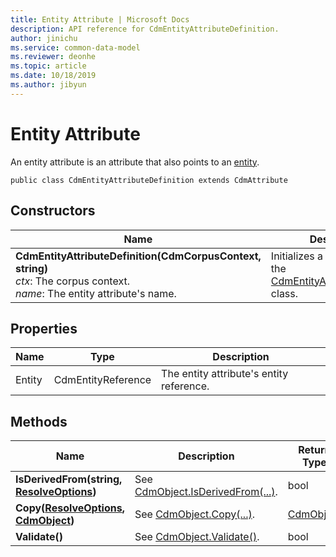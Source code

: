 ```yaml
---
title: Entity Attribute | Microsoft Docs
description: API reference for CdmEntityAttributeDefinition.
author: jinichu
ms.service: common-data-model
ms.reviewer: deonhe 
ms.topic: article
ms.date: 10/18/2019
ms.author: jibyun
---
```


# Entity Attribute

An entity attribute is an attribute that also points to an [entity](entity.md).

```
public class CdmEntityAttributeDefinition extends CdmAttribute
```

## Constructors
|Name|Description|
|---|---|
|**CdmEntityAttributeDefinition(CdmCorpusContext, string)**<br/>*ctx*: The corpus context.<br/>*name*: The entity attribute's name.|Initializes a new instance of the [CdmEntityAttributeDefinition](entityattribute.md) class.|

## Properties
|Name|Type|Description|
|---|---|---|
|Entity|CdmEntityReference|The entity attribute's entity reference.|

## Methods
|Name|Description|Return Type|
|---|---|---|
|**IsDerivedFrom(string, [ResolveOptions](../utilities/resolveoptions.md))**|See [CdmObject.IsDerivedFrom(...)](cdmobject.md#methods).|bool|
|**Copy([ResolveOptions](../utilities/resolveoptions.md), [CdmObject](cdmobject.md))**|See [CdmObject.Copy(...)](cdmobject.md#methods).|[CdmObject](cdmobject.md)|
|**Validate()**|See [CdmObject.Validate()](cdmobject.md#methods).|bool|

